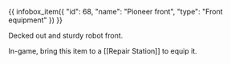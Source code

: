 {{ infobox_item({
	"id": 68,
	"name": "Pioneer front",
	"type": "Front equipment"
}) }}

Decked out and sturdy robot front.

In-game, bring this item to a [[Repair Station]] to equip it.